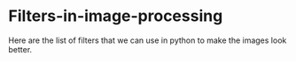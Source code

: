 # Filters-in-image-processing
Here are the list of filters that we can use in python to make the images look better. 
